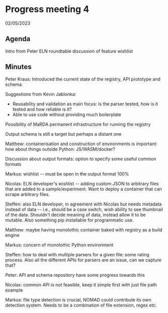# Progress meeting 4

02/05/2023

## Agenda

Intro from Peter
ELN roundtable discussion of feature wishlist

## Minutes

Peter Kraus: Introduced the current state of the registry, API prototype and schema.

Suggestions from Kevin Jablonka:

- Reusability and validation as main focus: is the parser tested, how is it
  tested and how reliable is it?
- Able to use code without providing much boilerplate

Possibility of MaRDA permanent infrastructure for running the registry

Output schema is still a target but perhaps a distant one

Matthew: containerisation and construction of environments is important: how
about things outside Python: JS/WASM/docker?

Discussion about output formats: option to specify some useful common formats

Markus: wishlist -- must be open in the output format 100%

Nicolas: ELN developer's wishlist -- adding custom JSON to arbitrary files that
are added to a sample/experiment. Want to deploy a container that can scrape
arbitrary files.

Steffen: also ELN developer, in agreement with Nicolas but needs metadata instead of data -- i.e.,
should be a case switch, wish ability to see thumbnail of the data. Shouldn't
decide meaning of data, instead allow it to be mutable. Also something pip
installable for programmatic use.

Matthew: maybe having monolothic container baked with registry as a build engine

Markus: concern of monolothic Python environment

Steffen: how to deal with multiple parsers for a given file: some rating
process. Also all the different APIs for parsers are an issue, can we capture
that?

Peter: API and schema repository have some progress towards this

Nicolas: common API is not feasible, keep it simple first with just file path
example

Markus: file type detection is crucial, NOMAD could contribute its own detection
system. Needs to be a combination of file extension, regex etc.
